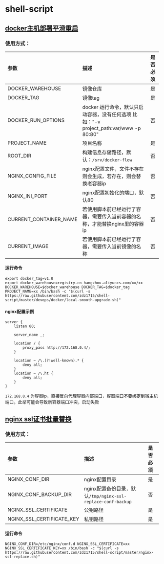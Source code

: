 # shell-script

## [docker主机部署平滑重启](./devops/docker/local-smooth-upgrade.sh) 

### 使用方式：

| 参数 | 描述 | 是否必须 |
| :---- | :---- | :---- |
| DOCKER_WAREHOUSE | 镜像仓库 | 是 |
| DOCKER_TAG | 镜像tag | 是 |
| DOCKER_RUN_OPTIONS | docker 运行命令，默认只启动容器，没有任何选项 比如："-v project_path:var/www -p 80:80" | 否 |
| PROJECT_NAME | 项目名称 | 是 |
| ROOT_DIR | 构建信息存储路径，默认：`/srv/docker-flow` | 否 |
| NGINX_CONFIG_FILE | nginx配置文件，文件不存在则会生成，若存在，则会替换老容器ip| 否 |
| NGINX_INI_PORT | nginx配置初始化的端口，默认80 | 否 |
| CURRENT_CONTAINER_NAME | 若使用脚本前已经运行了容器，需要传入当前容器的名称，才能替换nginx里的容器ip | 否 |
| CURRENT_IMAGE | 若使用脚本前已经运行了容器，需要传入当前镜像的名称 | 否 |

#### 运行命令
```shell script
export docker_tag=v1.0
export docker_warehouse=registry.cn-hangzhou.aliyuncs.com/xx/xx
DOCKER_WAREHOUSE=$docker_warehouse DOCKER_TAG=$docker_tag PROJECT_NAME=xx /bin/bash -c "$(curl -s  https://raw.githubusercontent.com/zdz1715/shell-script/master/devops/docker/local-smooth-upgrade.sh)"
```

#### nginx配置示例
```editorconfig
server {
    listen 80;

    server_name _;

    location / {
        proxy_pass http://172.168.0.4/;
    }

    location ~ /\.(?!well-known).* {
        deny all;
    }
    location ~ /\.ht {
        deny all;
    }
}
```

`172.168.0.4` 为容器ip，直接反向代理容器内部端口，容器端口不要绑定到宿主机端口。此举可能会导致新容器端口冲突，启动失败

## [nginx ssl证书批量替换](./nginx-ssl-replace.sh)
 
### 使用方式：

| 参数 | 描述 | 是否必须 |
| :---- | :---- | :---- |
| NGINX_CONF_DIR | nginx配置目录 | 是 |
| NGINX_CONF_BACKUP_DIR | nginx配置备份目录，默认`/tmp/nginx-ssl-replace-conf-backup` | 否 |
| NGINX_SSL_CERTIFICATE | 公钥路径 | 是 |
| NGINX_SSL_CERTIFICATE_KEY | 私钥路径 | 是 |

#### 运行命令
```shell script
NGINX_CONF_DIR=/etc/nginx/conf.d NGINX_SSL_CERTIFICATE=xx NGINX_SSL_CERTIFICATE_KEY=xx /bin/bash -c "$(curl -s  https://raw.githubusercontent.com/zdz1715/shell-script/master/nginx-ssl-replace.sh)"
```